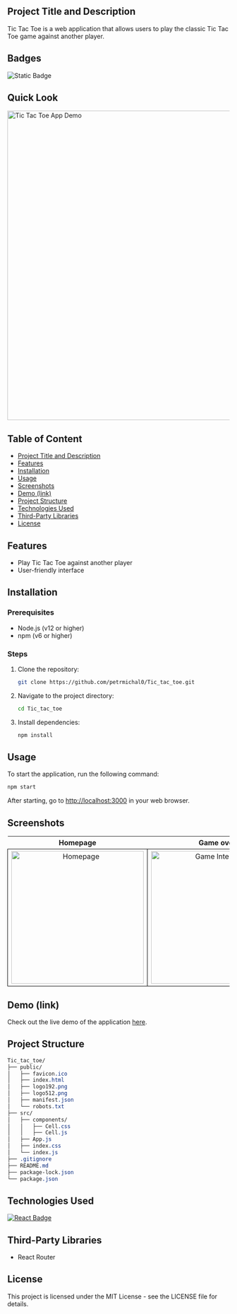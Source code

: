 ## Project Title and Description
Tic Tac Toe is a web application that allows users to play the classic Tic Tac Toe game against another player.

## Badges
![Static Badge](https://img.shields.io/badge/status-online-brightgreen)

## Quick Look
<img src="https://github.com/user-attachments/assets/196923bc-7241-44c3-b167-cd718b318f50" width="700" alt="Tic Tac Toe App Demo">

## Table of Content
- [Project Title and Description](#project-title-and-description)
- [Features](#features)
- [Installation](#installation)
- [Usage](#usage)
- [Screenshots](#screenshots)
- [Demo (link)](#demo-link)
- [Project Structure](#project-structure)
- [Technologies Used](#technologies-used)
- [Third-Party Libraries](#third-party-libraries)
- [License](#license)

## Features
- Play Tic Tac Toe against another player
- User-friendly interface

## Installation

### Prerequisites
- Node.js (v12 or higher)
- npm (v6 or higher)

### Steps

1. Clone the repository:
    ```bash
    git clone https://github.com/petrmichal0/Tic_tac_toe.git
    ```

2. Navigate to the project directory:
    ```bash
    cd Tic_tac_toe
    ```

3. Install dependencies:
    ```bash
    npm install
    ```

## Usage
To start the application, run the following command:
```bash
npm start
```
After starting, go to [http://localhost:3000](http://localhost:3000) in your web browser.

## Screenshots

<table>
  <tr>
    <th>Homepage</th>
    <th>Game over</th>
  </tr>
  <tr>
  <td style="border: 1px solid black; width: 310px; height: 310px; text-align: center;">
  <a href="https://your-link-1.com" target="_blank" rel="noopener noreferrer">
    <img src="https://github.com/user-attachments/assets/6fea9dac-1856-48d2-b534-fefc63afa2f8" width="300" height="300" alt="Homepage">
  </a>
</td>
<td style="border: 1px solid black; width: 310px; height: 310px; text-align: center;">
  <a href="https://your-link-2.com" target="_blank" rel="noopener noreferrer">
    <img src="https://github.com/user-attachments/assets/65cd5078-32d9-4f5c-9ee8-ce14cf0e4530" width="300" height="300" alt="Game Interface">
  </a>
</td>
  </tr>
</table>

## Demo (link)

Check out the live demo of the application [here](https://tic-tac-toe-v11.netlify.app/).

## Project Structure

```css
Tic_tac_toe/
├── public/
│   ├── favicon.ico
│   ├── index.html
│   ├── logo192.png
│   ├── logo512.png
│   ├── manifest.json
│   └── robots.txt
├── src/
│   ├── components/
│   │   ├── Cell.css
│   │   ├── Cell.js
│   ├── App.js
│   ├── index.css
│   └── index.js
├── .gitignore
├── README.md
├── package-lock.json
└── package.json
```

## Technologies Used

[![React Badge](https://img.shields.io/badge/-React-61DBFB?style=for-the-badge&labelColor=black&logo=react&logoColor=61DBFB)](#)

## Third-Party Libraries

* React Router

## License

This project is licensed under the MIT License - see the LICENSE file for details.
